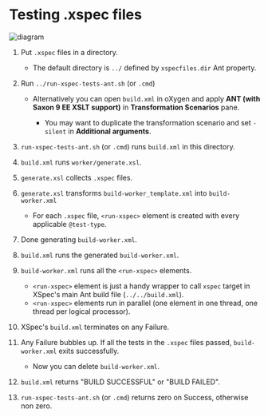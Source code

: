 # Testing .xspec files

<!-- "?v=" in the src parameter value is to invalidate cache -->
![diagram](http://www.plantuml.com/plantuml/proxy?cache=no&src=https://raw.github.com/AirQuick/xspec/puml_run-xspec-tests-ant/test/ant/diagram.txt?v=1)

1. Put `.xspec` files in a directory.

   * The default directory is `../` defined by `xspecfiles.dir` Ant property.

1. Run `../run-xspec-tests-ant.sh` (or `.cmd`)

   * Alternatively you can open `build.xml` in oXygen and apply **ANT (with Saxon 9 EE XSLT support)** in **Transformation Scenarios** pane.

     * You may want to duplicate the transformation scenario and set `-silent` in **Additional arguments**.

1. `run-xspec-tests-ant.sh` (or `.cmd`) runs `build.xml` in this directory.

1. `build.xml` runs `worker/generate.xsl`.

1. `generate.xsl` collects `.xspec` files.

1. `generate.xsl` transforms `build-worker_template.xml` into `build-worker.xml`

   * For each `.xspec` file, `<run-xspec>` element is created with every applicable `@test-type`.

1. Done generating `build-worker.xml`.

1. `build.xml` runs the generated `build-worker.xml`.

1. `build-worker.xml` runs all the `<run-xspec>` elements.

   * `<run-xspec>` element is just a handy wrapper to call `xspec` target in XSpec's   main Ant build file (`../../build.xml`).
   * `<run-xspec>` elements run in parallel (one element in one thread, one thread per logical processor).

1. XSpec's `build.xml` terminates on any Failure.

1. Any Failure bubbles up. If all the tests in the `.xspec` files passed, `build-worker.xml` exits successfully.

   * Now you can delete `build-worker.xml`.

1. `build.xml` returns "BUILD SUCCESSFUL" or "BUILD FAILED".

1. `run-xspec-tests-ant.sh` (or `.cmd`) returns zero on Success, otherwise non zero.
